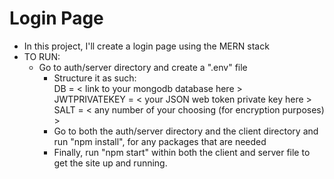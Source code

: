 # Login Page

- In this project, I'll create a login page using the MERN stack
- TO RUN:
  - Go to auth/server directory and create a ".env" file
    - Structure it as such:\
      DB = < link to your mongodb database here >\
      JWTPRIVATEKEY = < your JSON web token private key here >\
      SALT = < any number of your choosing (for encryption purposes) >
    - Go to both the auth/server directory and the client directory and run "npm
      install", for any packages that are needed
    - Finally, run "npm start" within both the client and server file to get the
      site up and running.
